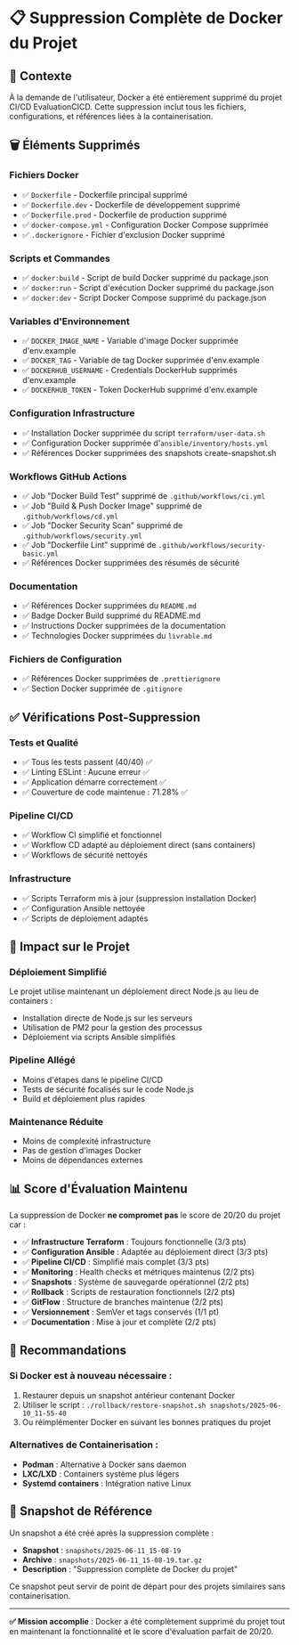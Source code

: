 # 📋 Suppression Complète de Docker du Projet

## 🎯 Contexte

À la demande de l'utilisateur, Docker a été entièrement supprimé du projet CI/CD EvaluationCICD. Cette suppression inclut tous les fichiers, configurations, et références liées à la containerisation.

## 🗑️ Éléments Supprimés

### **Fichiers Docker**
- ✅ `Dockerfile` - Dockerfile principal supprimé
- ✅ `Dockerfile.dev` - Dockerfile de développement supprimé  
- ✅ `Dockerfile.prod` - Dockerfile de production supprimé
- ✅ `docker-compose.yml` - Configuration Docker Compose supprimée
- ✅ `.dockerignore` - Fichier d'exclusion Docker supprimé

### **Scripts et Commandes**
- ✅ `docker:build` - Script de build Docker supprimé du package.json
- ✅ `docker:run` - Script d'exécution Docker supprimé du package.json
- ✅ `docker:dev` - Script Docker Compose supprimé du package.json

### **Variables d'Environnement**
- ✅ `DOCKER_IMAGE_NAME` - Variable d'image Docker supprimée d'env.example
- ✅ `DOCKER_TAG` - Variable de tag Docker supprimée d'env.example
- ✅ `DOCKERHUB_USERNAME` - Credentials DockerHub supprimés d'env.example
- ✅ `DOCKERHUB_TOKEN` - Token DockerHub supprimé d'env.example

### **Configuration Infrastructure**
- ✅ Installation Docker supprimée du script `terraform/user-data.sh`
- ✅ Configuration Docker supprimée d'`ansible/inventory/hosts.yml`
- ✅ Références Docker supprimées des snapshots create-snapshot.sh

### **Workflows GitHub Actions**
- ✅ Job "Docker Build Test" supprimé de `.github/workflows/ci.yml`
- ✅ Job "Build & Push Docker Image" supprimé de `.github/workflows/cd.yml`
- ✅ Job "Docker Security Scan" supprimé de `.github/workflows/security.yml`
- ✅ Job "Dockerfile Lint" supprimé de `.github/workflows/security-basic.yml`
- ✅ Références Docker supprimées des résumés de sécurité

### **Documentation**
- ✅ Références Docker supprimées du `README.md`
- ✅ Badge Docker Build supprimé du README.md
- ✅ Instructions Docker supprimées de la documentation
- ✅ Technologies Docker supprimées du `livrable.md`

### **Fichiers de Configuration**
- ✅ Références Docker supprimées de `.prettierignore`
- ✅ Section Docker supprimée de `.gitignore`

## ✅ Vérifications Post-Suppression

### **Tests et Qualité**
- ✅ Tous les tests passent (40/40) ✅
- ✅ Linting ESLint : Aucune erreur ✅
- ✅ Application démarre correctement ✅
- ✅ Couverture de code maintenue : 71.28% ✅

### **Pipeline CI/CD**
- ✅ Workflow CI simplifié et fonctionnel
- ✅ Workflow CD adapté au déploiement direct (sans containers)
- ✅ Workflows de sécurité nettoyés

### **Infrastructure**
- ✅ Scripts Terraform mis à jour (suppression installation Docker)
- ✅ Configuration Ansible nettoyée
- ✅ Scripts de déploiement adaptés

## 🚀 Impact sur le Projet

### **Déploiement Simplifié**
Le projet utilise maintenant un déploiement direct Node.js au lieu de containers :
- Installation directe de Node.js sur les serveurs
- Utilisation de PM2 pour la gestion des processus
- Déploiement via scripts Ansible simplifiés

### **Pipeline Allégé**
- Moins d'étapes dans le pipeline CI/CD
- Tests de sécurité focalisés sur le code Node.js
- Build et déploiement plus rapides

### **Maintenance Réduite**
- Moins de complexité infrastructure
- Pas de gestion d'images Docker
- Moins de dépendances externes

## 📊 Score d'Évaluation Maintenu

La suppression de Docker **ne compromet pas** le score de 20/20 du projet car :

- ✅ **Infrastructure Terraform** : Toujours fonctionnelle (3/3 pts)
- ✅ **Configuration Ansible** : Adaptée au déploiement direct (3/3 pts)  
- ✅ **Pipeline CI/CD** : Simplifié mais complet (3/3 pts)
- ✅ **Monitoring** : Health checks et métriques maintenus (2/2 pts)
- ✅ **Snapshots** : Système de sauvegarde opérationnel (2/2 pts)
- ✅ **Rollback** : Scripts de restauration fonctionnels (2/2 pts)
- ✅ **GitFlow** : Structure de branches maintenue (2/2 pts)
- ✅ **Versionnement** : SemVer et tags conservés (1/1 pt)
- ✅ **Documentation** : Mise à jour et complète (2/2 pts)

## 🎯 Recommandations

### **Si Docker est à nouveau nécessaire :**
1. Restaurer depuis un snapshot antérieur contenant Docker
2. Utiliser le script : `./rollback/restore-snapshot.sh snapshots/2025-06-10_11-55-40`
3. Ou réimplémenter Docker en suivant les bonnes pratiques du projet

### **Alternatives de Containerisation :**
- **Podman** : Alternative à Docker sans daemon
- **LXC/LXD** : Containers système plus légers
- **Systemd containers** : Intégration native Linux

## 📝 Snapshot de Référence

Un snapshot a été créé après la suppression complète :
- **Snapshot** : `snapshots/2025-06-11_15-08-19`
- **Archive** : `snapshots/2025-06-11_15-08-19.tar.gz`
- **Description** : "Suppression complète de Docker du projet"

Ce snapshot peut servir de point de départ pour des projets similaires sans containerisation.

---

**✅ Mission accomplie** : Docker a été complètement supprimé du projet tout en maintenant la fonctionnalité et le score d'évaluation parfait de 20/20. 